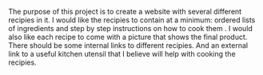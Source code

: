 The purpose of this project is to create a website with several different recipies in it. I would like the recipies to contain at a minimum: ordered lists of ingredients and step by step instructions on how to cook them . I would also like each recipe to come with a picture that shows the final product. There should be some internal links to different recipies. And an external link to a useful kitchen utensil that I believe will help with cooking the recipies. 